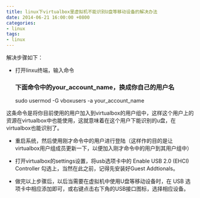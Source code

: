 ```yaml
---
title: linux下virtualbox里虚拟机不能识别U盘等移动设备的解决办法
date: 2014-06-21 16:00:00 +0800
categories:
- linux
tags:
- linux
---
```


解决步骤如下：

- 打开linxu终端，输入命令


	### 下面命令中的your_account_name，换成你自己的用户名
	sudo usermod -G vboxusers -a your_account_name


这条命令是将你目前使用的用户加入到virtualbox的用户组中，这样这个用户上的资源在virtualbox中也能使用，这就意味着在这个用户下能识别的u盘，在virtualbox也能识别了。

- 重启系统，然后使用刚才命令中的用户进行登陆（这样作的目的是让virtualbox用户组成员更新一下，以便加入刚才命令中的用户到其用户组中）

- 打开virtualbox的settings设置，将usb选项卡中的 Enable USB 2.0 (EHCI) Controller 勾选上，当然在此之前，记得先安装好Guest Addtionals。

- 做完以上步骤后，以后当需要在虚拟机中使用U盘等移动设备时，在 USB 选项卡中相应添加即可，或右键点击右下角的USB接口图标，选择相应设备。